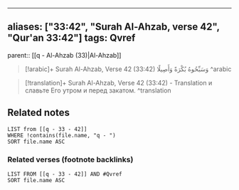 
---
aliases: ["33:42", "Surah Al-Ahzab, verse 42", "Qur'an 33:42"]
tags: Qvref
---

parent:: [[q - Al-Ahzab (33)|Al-Ahzab]]

> [!arabic]+ Surah Al-Ahzab, Verse 42 (33:42)
> <span class="quran-arabic">وَسَبِّحُوهُ بُكْرَةً وَأَصِيلًا</span>
^arabic

> [!translation]+ Surah Al-Ahzab, Verse 42 (33:42) - Translation
> и славьте Его утром и перед закатом.
^translation



## Related notes
```dataview
LIST from [[q - 33 - 42]]
WHERE !contains(file.name, "q - ")
SORT file.name ASC
```

### Related verses (footnote backlinks)
```dataview
LIST FROM [[q - 33 - 42]] AND #Qvref
SORT file.name ASC
```

